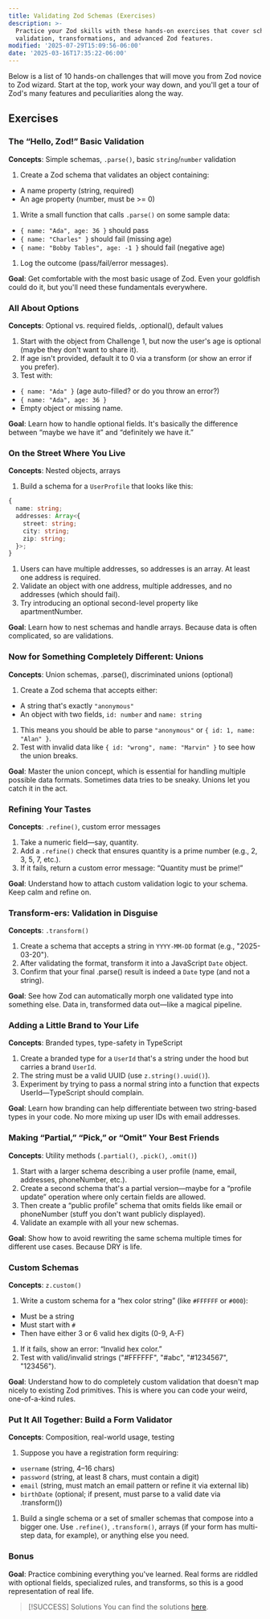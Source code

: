 ```yaml
---
title: Validating Zod Schemas (Exercises)
description: >-
  Practice your Zod skills with these hands-on exercises that cover schema
  validation, transformations, and advanced Zod features.
modified: '2025-07-29T15:09:56-06:00'
date: '2025-03-16T17:35:22-06:00'
---
```


Below is a list of 10 hands-on challenges that will move you from Zod novice to Zod wizard. Start at the top, work your way down, and you'll get a tour of Zod's many features and peculiarities along the way.

## Exercises

### The “Hello, Zod!” Basic Validation

**Concepts**: Simple schemas, `.parse()`, basic `string`/`number` validation

1. Create a Zod schema that validates an object containing:

- A name property (string, required)
- An age property (number, must be >= 0)

1. Write a small function that calls `.parse()` on some sample data:

- `{ name: "Ada", age: 36 }` should pass
- `{ name: "Charles" }` should fail (missing age)
- `{ name: "Bobby Tables", age: -1 }` should fail (negative age)

1. Log the outcome (pass/fail/error messages).

**Goal**: Get comfortable with the most basic usage of Zod. Even your goldfish could do it, but you'll need these fundamentals everywhere.

### All About Options

**Concepts**: Optional vs. required fields, .optional(), default values

1. Start with the object from Challenge 1, but now the user's age is optional (maybe they don't want to share it).
2. If age isn't provided, default it to 0 via a transform (or show an error if you prefer).
3. Test with:

- `{ name: "Ada" }` (age auto-filled? or do you throw an error?)
- `{ name: "Ada", age: 36 }`
- Empty object or missing name.

**Goal**: Learn how to handle optional fields. It's basically the difference between “maybe we have it” and “definitely we have it.”

### On the Street Where You Live

**Concepts**: Nested objects, arrays

1. Build a schema for a `UserProfile` that looks like this:

```ts
{
  name: string;
  addresses: Array<{
    street: string;
    city: string;
    zip: string;
  }>;
}
```

1. Users can have multiple addresses, so addresses is an array. At least one address is required.
2. Validate an object with one address, multiple addresses, and no addresses (which should fail).
3. Try introducing an optional second-level property like apartmentNumber.

**Goal**: Learn how to nest schemas and handle arrays. Because data is often complicated, so are validations.

### Now for Something Completely Different: Unions

**Concepts**: Union schemas, .parse(), discriminated unions (optional)

1. Create a Zod schema that accepts either:

- A string that's exactly `"anonymous"`
- An object with two fields, `id: number` and `name: string`

1. This means you should be able to parse `"anonymous"` or `{ id: 1, name: "Alan" }`.
2. Test with invalid data like `{ id: "wrong", name: "Marvin" }` to see how the union breaks.

**Goal**: Master the union concept, which is essential for handling multiple possible data formats. Sometimes data tries to be sneaky. Unions let you catch it in the act.

### Refining Your Tastes

**Concepts**: `.refine()`, custom error messages

1. Take a numeric field—say, quantity.
2. Add a `.refine()` check that ensures quantity is a prime number (e.g., 2, 3, 5, 7, etc.).
3. If it fails, return a custom error message: “Quantity must be prime!”

**Goal**: Understand how to attach custom validation logic to your schema. Keep calm and refine on.

### Transform-ers: Validation in Disguise

**Concepts**: `.transform()`

1. Create a schema that accepts a string in `YYYY-MM-DD` format (e.g., "2025-03-20").
2. After validating the format, transform it into a JavaScript `Date` object.
3. Confirm that your final .parse() result is indeed a `Date` type (and not a string).

**Goal**: See how Zod can automatically morph one validated type into something else. Data in, transformed data out—like a magical pipeline.

### Adding a Little Brand to Your Life

**Concepts**: Branded types, type-safety in TypeScript

1. Create a branded type for a `UserId` that's a string under the hood but carries a brand `UserId`.
2. The string must be a valid UUID (use `z.string().uuid()`).
3. Experiment by trying to pass a normal string into a function that expects UserId—TypeScript should complain.

**Goal**: Learn how branding can help differentiate between two string-based types in your code. No more mixing up user IDs with email addresses.

### Making “Partial,” “Pick,” or “Omit” Your Best Friends

**Concepts**: Utility methods (`.partial()`, `.pick()`, `.omit()`)

1. Start with a larger schema describing a user profile (name, email, addresses, phoneNumber, etc.).
2. Create a second schema that's a partial version—maybe for a “profile update” operation where only certain fields are allowed.
3. Then create a “public profile” schema that omits fields like email or phoneNumber (stuff you don't want publicly displayed).
4. Validate an example with all your new schemas.

**Goal**: Show how to avoid rewriting the same schema multiple times for different use cases. Because DRY is life.

### Custom Schemas

**Concepts**: `z.custom()`

1. Write a custom schema for a “hex color string” (like `#FFFFFF` or `#000`):

- Must be a string
- Must start with `#`
- Then have either 3 or 6 valid hex digits (0-9, A-F)

1. If it fails, show an error: “Invalid hex color.”
2. Test with valid/invalid strings ("#FFFFFF", "#abc", "#1234567", "123456").

**Goal**: Understand how to do completely custom validation that doesn't map nicely to existing Zod primitives. This is where you can code your weird, one-of-a-kind rules.

### Put It All Together: Build a Form Validator

**Concepts**: Composition, real-world usage, testing

1. Suppose you have a registration form requiring:

- `username` (string, 4–16 chars)
- `password` (string, at least 8 chars, must contain a digit)
- `email` (string, must match an email pattern or refine it via external lib)
- `birthDate` (optional; if present, must parse to a valid date via .transform())

1. Build a single schema or a set of smaller schemas that compose into a bigger one. Use `.refine()`, `.transform()`, arrays (if your form has multi-step data, for example), or anything else you need.

### Bonus

**Goal**: Practice combining everything you've learned. Real forms are riddled with optional fields, specialized rules, and transforms, so this is a good representation of real life.

> [!SUCCESS] Solutions
> You can find the solutions [here](validating-zod-schemas-solution.md).
